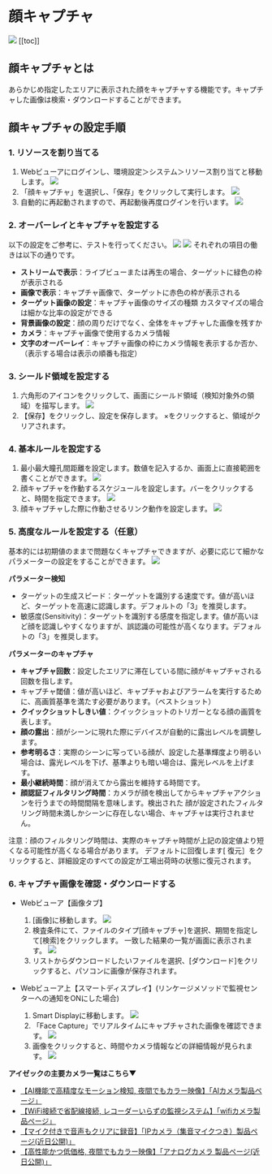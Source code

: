 # 顔キャプチャ
![](./images/camera-face-capture/000.jpg)
[[toc]]

## 顔キャプチャとは
あらかじめ指定したエリアに表示された顔をキャプチャする機能です。キャプチャした画像は検索・ダウンロードすることができます。

## 顔キャプチャの設定手順


### 1. リソースを割り当てる
1. Webビューアにログインし、環境設定＞システム＞リソース割り当てと移動します。
![](./images/camera-face-capture/001.jpg)
2. 「顔キャプチャ」を選択し、「保存」をクリックして実行します。
![](./images/camera-face-capture/002.jpg)
3. 自動的に再起動されますので、再起動後再度ログインを行います。
![](./images/camera-face-capture/003.jpg)

### 2. オーバーレイとキャプチャを設定する
以下の設定をご参考に、テストを行ってください。
![](./images/camera-face-capture/004.jpg)
![](./images/camera-face-capture/0042.jpg)
それぞれの項目の働きは以下の通りです。

- **ストリームで表示**：ライブビューまたは再生の場合、ターゲットに緑色の枠が表示される
- **画像で表示**：キャプチャ画像で、ターゲットに赤色の枠が表示される
- **ターゲット画像の設定**：キャプチャ画像のサイズの種類
                    カスタマイズの場合は細かな比率の設定ができる
- **背景画像の設定**：顔の周りだけでなく、全体をキャプチャした画像を残すか
- **カメラ**：キャプチャ画像で使用するカメラ情報
- **文字のオーバーレイ**：キャプチャ画像の枠にカメラ情報を表示するか否か、（表示する場合は表示の順番も指定）

### 3. シールド領域を設定する
1. 六角形のアイコンをクリックして、画面にシールド領域（検知対象外の領域）を描写します。
![](./images/camera-face-capture/005.jpg)
2. 【保存】をクリックし、設定を保存します。 ×をクリックすると、領域がクリアされます。


### 4. 基本ルールを設定する

1. 最小最大瞳孔間距離を設定します。数値を記入するか、画面上に直接範囲を書くことができます。
![](./images/camera-face-capture/006.jpg)
2. 顔キャプチャを作動するスケジュールを設定します。バーをクリックすると、時間を指定できます。
![](./images/camera-face-capture/007.jpg)
3. 顔キャプチャした際に作動させるリンク動作を設定します。
![](./images/camera-face-capture/008.jpg)

### 5. 高度なルールを設定する（任意）
基本的には初期値のままで問題なくキャプチャできますが、必要に応じて細かなパラメーターの設定をすることができます。
![](./images/camera-face-capture/0081.jpg)

**パラメーター検知**
- ターゲットの生成スピード：ターゲットを識別する速度です。値が高いほど、ターゲットを高速に認識します。デフォルトの「3」を推奨します。
- 敏感度(Sensitivity)：ターゲットを識別する感度を指定します。値が高いほど顔を認識しやすくなりますが、誤認識の可能性が高くなります。デフォルトの「3」を推奨します。

**パラメーターのキャプチャ**
　　　　　
- **キャプチャ回数**：設定したエリアに滞在している間に顔がキャプチャされる回数を指します。
- キャプチャ閾値：値が高いほど、キャプチャおよびアラームを実行するために、高画質基準を満たす必要があります。（ベストショット）
- **クイックショットしきい値**：クイックショットのトリガーとなる顔の画質を表します。
- **顔の露出**：顔がシーンに現れた際にデバイスが自動的に露出レベルを調整します。
- **参考明るさ**：実際のシーンに写っている顔が、設定した基準輝度より明るい場合は、露光レベルを下げ、基準よりも暗い場合は、露光レベルを上げます。
- **最小継続時間**：顔が消えてから露出を維持する時間です。
- **顔認証フィルタリング時間**：カメラが顔を検出してからキャプチャアクションを行うまでの時間間隔を意味します。検出された 顔が設定されたフィルタリング時間未満しかシーンに存在しない場合、キャプチャは実行されません。

注意：顔のフィルタリング時間は、実際のキャプチャ時間が上記の設定値より短くなる可能性が高くなる場合があります。
デフォルトに回復します[ 復元］をクリックすると、詳細設定のすべての設定が工場出荷時の状態に復元されます。


### 6. キャプチャ画像を確認・ダウンロードする

-  Webビューア【画像タブ】
   1.  [画像]に移動します。
   ![](./images/camera-face-capture/009.jpg)
   2.  検査条件にて、ファイルのタイプ[顔キャプチャ]を選択、期間を指定して[検索]をクリックします。 一致した結果の一覧が画面に表示されます。
   ![](./images/camera-face-capture/010.jpg)
   3.  リストからダウンロードしたいファイルを選択、[ダウンロード]をクリックすると、パソコンに画像が保存されます。

-  Webビューア上【スマートディスプレイ】(リンケージメソッドで監視センターへの通知をONにした場合)
   1. Smart Displayに移動します。
   ![](./images/camera-face-capture/011.jpg)
   2. 「Face Capture」でリアルタイムにキャプチャされた画像を確認できます。
   ![](./images/camera-face-capture/012.jpg)
   3. 画像をクリックすると、時間やカメラ情報などの詳細情報が見られます。
   ![](./images/camera-face-capture/013.jpg)

**アイゼックの主要カメラ一覧はこちら▼**
- [【AI機能で高精度なモーション検知, 夜間でもカラー映像】「AIカメラ製品ページ」](https://isecj.jp/camera/ilc-4m79)
- [【WiFi接続で省配線接続, レコーダーいらずの監視システム】「wifiカメラ製品ページ」](https://isecj.jp/camera/dlc-176-wifi)
- [【マイク付きで音声もクリアに録音】「IPカメラ（集音マイクつき）製品ページ(近日公開)」]()
- [【高性能かつ低価格, 夜間でもカラー映像】「アナログカメラ 製品ページ(近日公開)」]()
